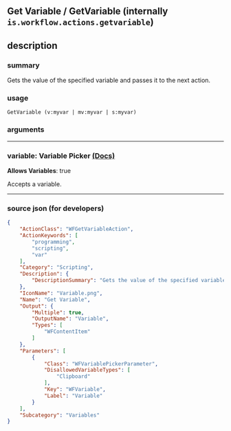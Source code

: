 
## Get Variable / GetVariable (internally `is.workflow.actions.getvariable`)


## description

### summary

Gets the value of the specified variable and passes it to the next action.


### usage
```
GetVariable (v:myvar | mv:myvar | s:myvar)
```

### arguments

---

### variable: Variable Picker [(Docs)](https://pfgithub.github.io/shortcutslang/gettingstarted#variable-picker-fields)
**Allows Variables**: true



Accepts a variable.

---

### source json (for developers)

```json
{
	"ActionClass": "WFGetVariableAction",
	"ActionKeywords": [
		"programming",
		"scripting",
		"var"
	],
	"Category": "Scripting",
	"Description": {
		"DescriptionSummary": "Gets the value of the specified variable and passes it to the next action."
	},
	"IconName": "Variable.png",
	"Name": "Get Variable",
	"Output": {
		"Multiple": true,
		"OutputName": "Variable",
		"Types": [
			"WFContentItem"
		]
	},
	"Parameters": [
		{
			"Class": "WFVariablePickerParameter",
			"DisallowedVariableTypes": [
				"Clipboard"
			],
			"Key": "WFVariable",
			"Label": "Variable"
		}
	],
	"Subcategory": "Variables"
}
```
